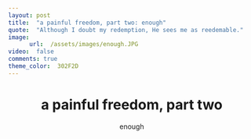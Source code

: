 ```yaml
---
layout: post
title:  "a painful freedom, part two: enough"
quote:  "Although I doubt my redemption, He sees me as reedemable."
image:
      url:  /assets/images/enough.JPG
video:  false
comments: true
theme_color:  302F2D
---
```


# <center>a painful freedom, part two</center>  
   <center>enough</center>
